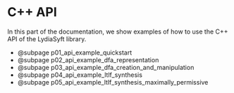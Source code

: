 # C++ API

In this part of the documentation, we show examples of how to use the C++ API of the LydiaSyft library.

- @subpage p01_api_example_quickstart
- @subpage p02_api_example_dfa_representation
- @subpage p03_api_example_dfa_creation_and_manipulation
- @subpage p04_api_example_ltlf_synthesis
- @subpage p05_api_example_ltlf_synthesis_maximally_permissive

